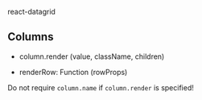 react-datagrid


## Columns
 * column.render (value, className, children)


 * renderRow: Function (rowProps)



Do not require `column.name` if `column.render` is specified!